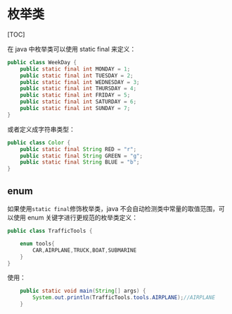 # 枚举类

[TOC]

在 java 中枚举类可以使用 static final 来定义：

```java
public class WeekDay {
    public static final int MONDAY = 1;
    public static final int TUESDAY = 2;
    public static final int WEDNESDAY = 3;
    public static final int THURSDAY = 4;
    public static final int FRIDAY = 5;
    public static final int SATURDAY = 6;
    public static final int SUNDAY = 7;
}
```

或者定义成字符串类型：

```java
public class Color {
    public static final String RED = "r";
    public static final String GREEN = "g";
    public static final String BLUE = "b";
}
```

## enum

如果使用`static final`修饰枚举类，java 不会自动检测类中常量的取值范围，可以使用 enum 关键字进行更规范的枚举类定义：

```java
public class TrafficTools {

    enum tools{
        CAR,AIRPLANE,TRUCK,BOAT,SUBMARINE
    }
}
```

使用：

```java
    public static void main(String[] args) {
        System.out.println(TrafficTools.tools.AIRPLANE);//AIRPLANE
    }
```
